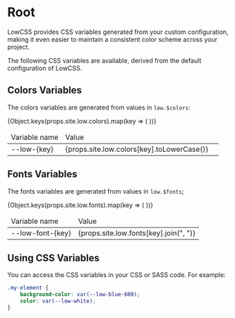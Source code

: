 # Root

LowCSS provides CSS variables generated from your custom configuration, making it even easier to maintain a consistent color scheme across your project.

The following CSS variables are available, derived from the default configuration of LowCSS.

## Colors Variables

The colors variables are generated from values in `low.$colors`:

<table className="w-full leading-normal text-sm">
    <thead>
        <tr className="">
            <td className="p-4 font-medium text-gray-700">Variable name</td>
            <td className="p-4 font-medium text-gray-700">Value</td>
            <td className="p-4 font-medium text-gray-700"></td>
        </tr>
    </thead>
    <tbody>
        {Object.keys(props.site.low.colors).map(key => (
        <tr key={key} className="border-t border-gray-200 hover:bg-gray-50">
            <td className="p-4 font-bold font-mono text-gray-900">--low-{key}</td>
            <td className="p-4 font-mono text-indigo-600">{props.site.low.colors[key].toLowerCase()}</td>
            <td className="p-4">
                <div className={`bg-${key} rounded-lg h-8 w-20`} />
            </td>
        </tr>
        ))}
    </tbody>
</table>

## Fonts Variables

The fonts variables are generated from values in `low.$fonts`;

<table className="w-full leading-normal text-sm">
    <thead>
        <tr className="">
            <td className="p-4 font-medium text-gray-700">Variable name</td>
            <td className="p-4 font-medium text-gray-700">Value</td>
        </tr>
    </thead>
    <tbody>
        {Object.keys(props.site.low.fonts).map(key => (
        <tr key={key} className="border-t border-gray-200 hover:bg-gray-50">
            <td className="p-4 font-bold font-mono text-gray-900">--low-font-{key}</td>
            <td className="p-4 font-mono text-indigo-600">{props.site.low.fonts[key].join(", ")}</td>
        </tr>
        ))}
    </tbody>
</table>

## Using CSS Variables

You can access the CSS variables in your CSS or SASS code. For example:

```css
.my-element {
    background-color: var(--low-blue-600);
    color: var(--low-white);
}
```
